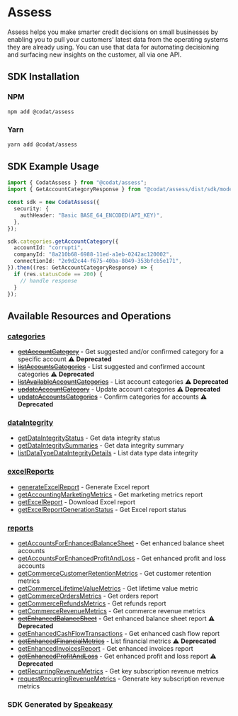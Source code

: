 # Assess

Assess helps you make smarter credit decisions on small businesses by enabling you to pull your customers' latest data from the operating systems they are already using.
You can use that data for automating decisioning and surfacing new insights on the customer, all via one API.

<!-- Start SDK Installation -->
## SDK Installation

### NPM

```bash
npm add @codat/assess
```

### Yarn

```bash
yarn add @codat/assess
```
<!-- End SDK Installation -->

## SDK Example Usage
<!-- Start SDK Example Usage -->
```typescript
import { CodatAssess } from "@codat/assess";
import { GetAccountCategoryResponse } from "@codat/assess/dist/sdk/models/operations";

const sdk = new CodatAssess({
  security: {
    authHeader: "Basic BASE_64_ENCODED(API_KEY)",
  },
});

sdk.categories.getAccountCategory({
  accountId: "corrupti",
  companyId: "8a210b68-6988-11ed-a1eb-0242ac120002",
  connectionId: "2e9d2c44-f675-40ba-8049-353bfcb5e171",
}).then((res: GetAccountCategoryResponse) => {
  if (res.statusCode == 200) {
    // handle response
  }
});
```
<!-- End SDK Example Usage -->

<!-- Start SDK Available Operations -->
## Available Resources and Operations


### [categories](docs/sdks/categories/README.md)

* [~~getAccountCategory~~](docs/sdks/categories/README.md#getaccountcategory) - Get suggested and/or confirmed category for a specific account :warning: **Deprecated**
* [~~listAccountsCategories~~](docs/sdks/categories/README.md#listaccountscategories) - List suggested and confirmed account categories :warning: **Deprecated**
* [~~listAvailableAccountCategories~~](docs/sdks/categories/README.md#listavailableaccountcategories) - List account categories :warning: **Deprecated**
* [~~updateAccountCategory~~](docs/sdks/categories/README.md#updateaccountcategory) - Update account categories :warning: **Deprecated**
* [~~updateAccountsCategories~~](docs/sdks/categories/README.md#updateaccountscategories) - Confirm categories for accounts :warning: **Deprecated**

### [dataIntegrity](docs/sdks/dataintegrity/README.md)

* [getDataIntegrityStatus](docs/sdks/dataintegrity/README.md#getdataintegritystatus) - Get data integrity status
* [getDataIntegritySummaries](docs/sdks/dataintegrity/README.md#getdataintegritysummaries) - Get data integrity summary
* [listDataTypeDataIntegrityDetails](docs/sdks/dataintegrity/README.md#listdatatypedataintegritydetails) - List data type data integrity

### [excelReports](docs/sdks/excelreports/README.md)

* [generateExcelReport](docs/sdks/excelreports/README.md#generateexcelreport) - Generate Excel report
* [getAccountingMarketingMetrics](docs/sdks/excelreports/README.md#getaccountingmarketingmetrics) - Get marketing metrics report
* [getExcelReport](docs/sdks/excelreports/README.md#getexcelreport) - Download Excel report
* [getExcelReportGenerationStatus](docs/sdks/excelreports/README.md#getexcelreportgenerationstatus) - Get Excel report status

### [reports](docs/sdks/reports/README.md)

* [getAccountsForEnhancedBalanceSheet](docs/sdks/reports/README.md#getaccountsforenhancedbalancesheet) - Get enhanced balance sheet accounts
* [getAccountsForEnhancedProfitAndLoss](docs/sdks/reports/README.md#getaccountsforenhancedprofitandloss) - Get enhanced profit and loss accounts
* [getCommerceCustomerRetentionMetrics](docs/sdks/reports/README.md#getcommercecustomerretentionmetrics) - Get customer retention metrics
* [getCommerceLifetimeValueMetrics](docs/sdks/reports/README.md#getcommercelifetimevaluemetrics) - Get lifetime value metric
* [getCommerceOrdersMetrics](docs/sdks/reports/README.md#getcommerceordersmetrics) - Get orders report
* [getCommerceRefundsMetrics](docs/sdks/reports/README.md#getcommercerefundsmetrics) - Get refunds report
* [getCommerceRevenueMetrics](docs/sdks/reports/README.md#getcommercerevenuemetrics) - Get commerce revenue metrics
* [~~getEnhancedBalanceSheet~~](docs/sdks/reports/README.md#getenhancedbalancesheet) - Get enhanced balance sheet report :warning: **Deprecated**
* [getEnhancedCashFlowTransactions](docs/sdks/reports/README.md#getenhancedcashflowtransactions) - Get enhanced cash flow report
* [~~getEnhancedFinancialMetrics~~](docs/sdks/reports/README.md#getenhancedfinancialmetrics) - List financial metrics :warning: **Deprecated**
* [getEnhancedInvoicesReport](docs/sdks/reports/README.md#getenhancedinvoicesreport) - Get enhanced invoices report
* [~~getEnhancedProfitAndLoss~~](docs/sdks/reports/README.md#getenhancedprofitandloss) - Get enhanced profit and loss report :warning: **Deprecated**
* [getRecurringRevenueMetrics](docs/sdks/reports/README.md#getrecurringrevenuemetrics) - Get key subscription revenue metrics
* [requestRecurringRevenueMetrics](docs/sdks/reports/README.md#requestrecurringrevenuemetrics) - Generate key subscription revenue metrics
<!-- End SDK Available Operations -->

### SDK Generated by [Speakeasy](https://docs.speakeasyapi.dev/docs/using-speakeasy/client-sdks)
